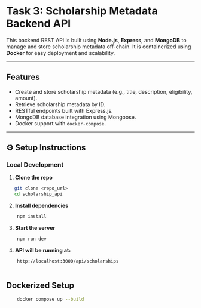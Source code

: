 #  Task 3: Scholarship Metadata Backend API

This backend REST API is built using **Node.js**, **Express**, and **MongoDB** to manage and store scholarship metadata off-chain. It is containerized using **Docker** for easy deployment and scalability.

---

##  Features

-  Create and store scholarship metadata (e.g., title, description, eligibility, amount).
-  Retrieve scholarship metadata by ID.
-  RESTful endpoints built with Express.js.
-  MongoDB database integration using Mongoose.
-  Docker support with `docker-compose`.

---

## ⚙ Setup Instructions

###  Local Development

1. **Clone the repo**  
```bash
   git clone <repo_url>
   cd scholarship_api

```
2. **Install dependencies**

```bash
    npm install
```

3. **Start the server**
```bash
    npm run dev
```

4. **API will be running at:**
```bash
    http://localhost:3000/api/scholarships
    
```

##  Dockerized Setup

```bash
    docker compose up --build
    
```

